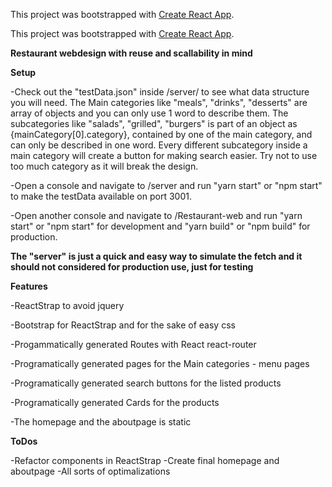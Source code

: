 This project was bootstrapped with [Create React App](https://github.com/facebookincubator/create-react-app).

This project was bootstrapped with [Create React App](https://github.com/facebookincubator/create-react-app).

**Restaurant webdesign with reuse and scallability in mind**

  **Setup**

  -Check out the "testData.json" inside /server/ to see what data structure you will need.
    The Main categories like "meals", "drinks", "desserts" are array of objects and you can only use 1 word to describe them.
    The subcategories like "salads", "grilled", "burgers" is part of an object as {mainCategory[0].category}, contained by one of the main category, and can only be described in one word.
    Every different subcategory inside a main category will create a button for making search easier. Try not to use too much category as it will break the design.

  -Open a console and navigate to /server and run "yarn start" or "npm start" to make the testData available on port 3001.

  -Open another console and navigate to /Restaurant-web and run "yarn start" or "npm start" for development and "yarn build" or "npm build" for production.


  **The "server" is just a quick and easy way to simulate the fetch and it should not considered for production use, just for testing**


  **Features**

  -ReactStrap to avoid jquery

  -Bootstrap for ReactStrap and for the sake of easy css

  -Progammatically generated Routes with React react-router

  -Programatically generated pages for the Main categories - menu pages

  -Programatically generated search buttons for the listed products

  -Programatically generated Cards for the products

  -The homepage and the aboutpage is static


**ToDos**

-Refactor components in ReactStrap
-Create final homepage and aboutpage
-All sorts of optimalizations
